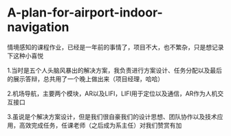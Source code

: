 # A-plan-for-airport-indoor-navigation

情境感知的课程作业，已经是一年前的事情了，项目不大，也不繁杂，只是想记录下这种小喜悦

1.当时是五个人头脑风暴出的解决方案，我负责进行方案设计、任务分配以及最后的展示答辩，总共用了一个晚上做出来（项目经理，哈哈）

2.机场导航，主要两个模块，AR以及LIFI，LIFI用于定位以及通信，AR作为人机交互接口

3.虽说是个解决方案设计，但是我们很自豪我们的设计思想、团队协作以及技术应用，高效完成任务，任课老师（之后成为系主任）对我们赞赏有加
